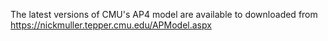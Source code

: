 The latest versions of CMU's AP4 model are available to downloaded from
https://nickmuller.tepper.cmu.edu/APModel.aspx